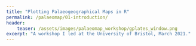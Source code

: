 ```yaml
---
title: "Plotting Palaeogeographical Maps in R"
permalink: /palaeomap/01-introduction/
header:
    teaser: /assets/images/palaeomap_workshop/gplates_window.png
excerpt: "A workshop I led at the University of Bristol, March 2021."
---
```

